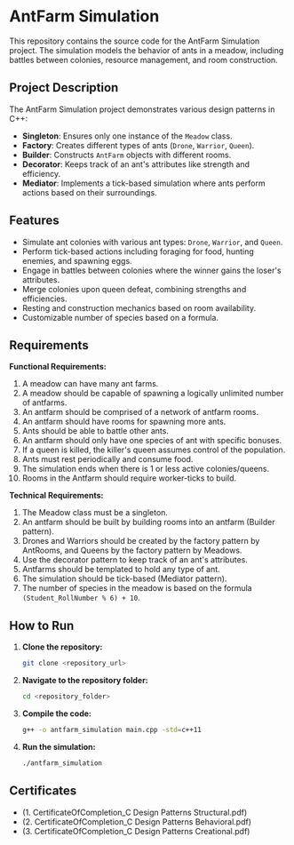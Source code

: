 # AntFarm Simulation

This repository contains the source code for the AntFarm Simulation project. The simulation models the behavior of ants in a meadow, including battles between colonies, resource management, and room construction.

## Project Description

The AntFarm Simulation project demonstrates various design patterns in C++:
- **Singleton**: Ensures only one instance of the `Meadow` class.
- **Factory**: Creates different types of ants (`Drone`, `Warrior`, `Queen`).
- **Builder**: Constructs `AntFarm` objects with different rooms.
- **Decorator**: Keeps track of an ant's attributes like strength and efficiency.
- **Mediator**: Implements a tick-based simulation where ants perform actions based on their surroundings.

## Features

- Simulate ant colonies with various ant types: `Drone`, `Warrior`, and `Queen`.
- Perform tick-based actions including foraging for food, hunting enemies, and spawning eggs.
- Engage in battles between colonies where the winner gains the loser's attributes.
- Merge colonies upon queen defeat, combining strengths and efficiencies.
- Resting and construction mechanics based on room availability.
- Customizable number of species based on a formula.

## Requirements

**Functional Requirements:**
1. A meadow can have many ant farms.
2. A meadow should be capable of spawning a logically unlimited number of antfarms.
3. An antfarm should be comprised of a network of antfarm rooms.
4. An antfarm should have rooms for spawning more ants.
5. Ants should be able to battle other ants.
6. An antfarm should only have one species of ant with specific bonuses.
7. If a queen is killed, the killer's queen assumes control of the population.
8. Ants must rest periodically and consume food.
9. The simulation ends when there is 1 or less active colonies/queens.
10. Rooms in the Antfarm should require worker-ticks to build.

**Technical Requirements:**
1. The Meadow class must be a singleton.
2. An antfarm should be built by building rooms into an antfarm (Builder pattern).
3. Drones and Warriors should be created by the factory pattern by AntRooms, and Queens by the factory pattern by Meadows.
4. Use the decorator pattern to keep track of an ant's attributes.
5. Antfarms should be templated to hold any type of ant.
6. The simulation should be tick-based (Mediator pattern).
7. The number of species in the meadow is based on the formula `(Student_RollNumber % 6) + 10`.

## How to Run

1. **Clone the repository:**
    ```bash
    git clone <repository_url>
    ```

2. **Navigate to the repository folder:**
    ```bash
    cd <repository_folder>
    ```

3. **Compile the code:**
    ```bash
    g++ -o antfarm_simulation main.cpp -std=c++11
    ```

4. **Run the simulation:**
    ```bash
    ./antfarm_simulation
    ```

## Certificates

- (1. CertificateOfCompletion_C Design Patterns Structural.pdf)
- (2. CertificateOfCompletion_C Design Patterns Behavioral.pdf)
- (3. CertificateOfCompletion_C Design Patterns Creational.pdf)
